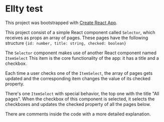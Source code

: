 # Ellty test

This project was bootstrapped with [Create React App](https://github.com/facebook/create-react-app).

This project consist of a simple React component called ```Selector```, which receives as props an array of pages.
These pages have the following structure
```{id: number, title: string, checked: boolean}```

The ```Selector``` component makes use of another React component named ```ItemSelect```
This item is the core functionality of the app: it has a title and a checkbox.

Each time a user checks one of the ```ItemSelect```, the array of pages gets updated and the corresponding item changes the value of its checked property.

There's one ```ItemSelect``` with special behavior, the top one with the title "All pages". When the checkbox of this component is selected, it selects the checkboxes and updates the checked property of all the pages below.

There are comments inside the code with a more detailed explanation.

